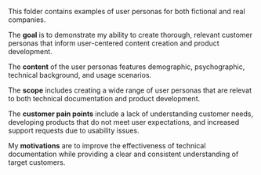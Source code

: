 This folder contains examples of user personas for both fictional and real companies.

The **goal** is to demonstrate my ability to create thorough, relevant customer personas that inform user-centered content creation and product development.

The **content** of the user personas features demographic, psychographic, technical background, and usage scenarios.

The **scope** includes creating a wide range of user personas that are relevat to both technical documentation and product development.

The **customer pain points** include a lack of understanding customer needs, developing products that do not meet user expectations, and increased support requests due to usability issues.

My **motivations** are to improve the effectiveness of technical documentation while providing a clear and consistent understanding of target customers. 

